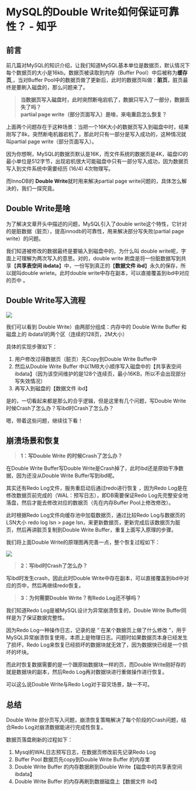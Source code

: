 # MySQL的Double Write如何保证可靠性？ - 知乎
前言
--

前几篇对MySQL的知识介绍，让我们知道MySQL基本单位是数据页，默认情况下每个数据页的大小是16kb。数据页被读取到内存（Buffer Pool）中后被称为**缓存页**,，当对Buffer Pool中的数据页做了更新后，此时的数据页叫做：**脏页**，脏页最终是要刷入磁盘的，那么问题来了。

> **当数据页写入磁盘时，此时突然断电宕机了，数据只写入了一部分，数据丢失了吗？**  
> **partial page write（部分页面写入）是啥，来电重启怎么恢复？**

上面两个问题存在于这种场景：当把一个16K大小的数据页写入到磁盘中时，结果刚写了8k，突然断电机器宕机了，那此时只有一部分是写入成功的，这种情况就叫partial page write（部分页面写入）。

因为你想啊，MySQL的数据页默认是16K，而文件系统的数据页是4K，磁盘IO的最小单位是512字节，出现宕机很大可能磁盘中只有一部分写入成功，因为数据页写入到文件系统中需要经历 (16/4) 4次物理写。

而InnoDB的 **Double Write**就时用来解决partial page write问题的，具体怎么解决的，我们一探究竟。

Double Write是啥
--------------

为了解决文章开头中描述的问题，MySQL引入了double write这个特性，它针对的是脏数据（脏页），提高innodb的可靠性，用来解决部分写失败(partial page write）的问题。

我们知道被修改的数据最终是要输入到磁盘中的，为什么叫 double write呢，字面上可理解为两次写入的意思。对的，double write 刷盘是将一份脏数据写到共享【**共享表空间 ibdata**】中，一份写到真正的【**数据文件 ibd**】永久的保存，所以就叫double wriete。此时double write中存在副本，可以直接覆盖到ibd中对应的页中 。

Double Write写入流程
----------------

![](https://pic2.zhimg.com/v2-0c3ab3d1ae1c85e67e268ec195c03a29_b.jpg)

我们可以看到 Double Write）由两部分组成：内存中的 Double Write Buffer 和 磁盘上的 ibdata1的两个区（连续的128页，2M大小）

具体的实现步骤如下：

1.  用户修改过得数据页（脏页）先Copy到Double Write Buffer中
2.  然后从Double Write Buffer 中以1MB大小顺序写入磁盘中的【共享表空间 ibdata】（因为该空间维护的是128个连续页，最小16KB，所以不会出现部分写失效情况）
3.  再写入到磁盘的【数据文件 ibd】

是的，一切看起来都是那么的合乎逻辑，但是这里有几个问题，写Double Write 时候Crash了怎么办？写ibd时Crash了怎么办？

嗯，带着这些问题，继续往下看！

崩溃场景和恢复
-------

> **1：写Double Write 的时候Crash了怎么办？**

在Double Write Buffer写Double Write是Crash掉了，此时ibd还是原始干净数据，因为还没从Double Write Buffer写到ibd呢。

其实还有Redo Log文件，服务重启动后通过redo进行恢复 ，因为Redo Log是在修改数据页前完成的（WAL：预写日志），即DB需要保证Redo Log先完整安全地落盘，然后才能去修改对应的数据页（先在内存Buffer Pool上修改修改）。

此时根据Redo Log文件向缓存池中加载数据页，通过比较Redo Log与数据页的LSN大小 redo log lsn > page lsn，来更新数据页，更新完成后该数据页为脏页，然后再讲脏页复制到Double Write Buffer，重复上面写入原理的步骤。

我们将上面Double Write的原理图再完善一点，整个恢复过程如下：

![](https://pic1.zhimg.com/v2-daf25c0a05a09707b6ec8ac5480450c4_b.jpg)

> **2：写ibd时Crash了怎么办？**

写ibd时发生crash，因此此时Double Write中存在副本，可以直接覆盖到ibd中对应的页中，然后再继续redo恢复。

> **3：为何需要Double Write？有Redo Log还不够吗？**

我们知道Redo Log是被MySQL设计为异常崩溃恢复的，Double Write Buffer同样是为了保证数据完整性。

因为Redo Log一种操作日志，记录的是 “ 在某个数据页上做了什么修改 ”，用于MySQL异常崩溃恢复使用，本质上是物理日志。问题时如果数据页本身已经发生了损坏，Redo Log来恢复已经损坏的数据块就无效了，因为数据快已经是一个损坏的坏块。

而此时恢复数据需要的是一个跟原始数据块一样的页，而Double Write刚好存的就是数据块的副本，然后Redo Log再对数据块进行重做操作进行恢复。

可以这么说Double Write与Redo Log对于容灾场景，缺一不可。

总结
--

Double Write 部分页写入问题，崩溃恢复策略解决了每个阶段的Crash问题，结合Redo Log对崩溃数据能进行完成性恢复。

数据页落盘刷新的过程如下：

1.  Mysql的WAL日志预写日志，在数据页修改前先记录Redo Log
2.  Buffer Pool 数据页先copy到Double Write Buffer 的内存里
3.  Double Write Buffer 的内存数据刷到Double Write【磁盘中的共享表空间 ibdata】
4.  Double Write Buffer 的内存再刷到数据磁盘上【数据文件 ibd】